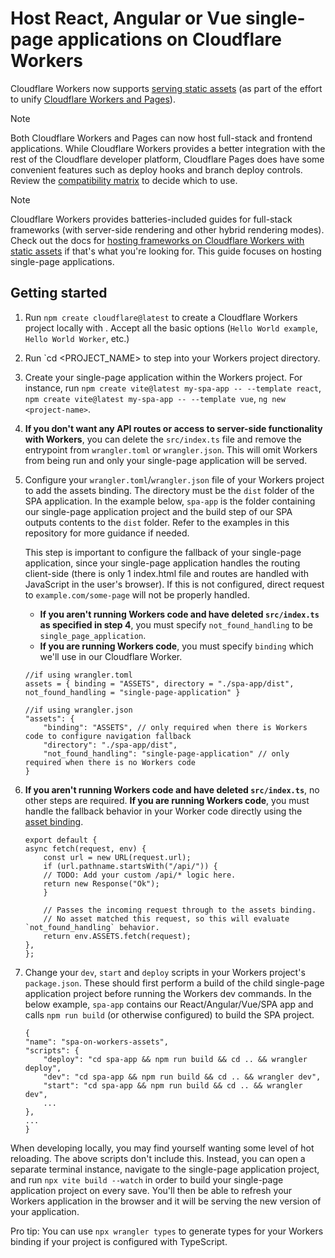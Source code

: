 # Host React, Angular or Vue single-page applications on Cloudflare Workers

Cloudflare Workers now supports [serving static assets](https://developers.cloudflare.com/workers/static-assets/) (as part of the effort to unify [Cloudflare Workers and Pages](https://blog.cloudflare.com/pages-and-workers-are-converging-into-one-experience/)).

> [!NOTE]  
> Both Cloudflare Workers and Pages can now host full-stack and frontend applications. While Cloudflare Workers provides a better integration with the rest of the Cloudflare developer platform, Cloudflare Pages does have some convenient features such as deploy hooks and branch deploy controls. Review the [compatibility matrix](https://developers.cloudflare.com/workers/static-assets/compatibility-matrix/) to decide which to use.

> [!NOTE]  
> Cloudflare Workers provides batteries-included guides for full-stack frameworks (with server-side rendering and other hybrid rendering modes). Check out the docs for [hosting frameworks on Cloudflare Workers with static assets](https://developers.cloudflare.com/workers/frameworks/) if that's what you're looking for. This guide focuses on hosting single-page applications.

## Getting started

1. Run `npm create cloudflare@latest` to create a Cloudflare Workers project locally with . Accept all the basic options (`Hello World example`, `Hello World Worker`, etc.)

2. Run `cd <PROJECT_NAME> to step into your Workers project directory.

3. Create your single-page application within the Workers project. For instance, run `npm create vite@latest my-spa-app -- --template react`, `npm create vite@latest my-spa-app -- --template vue`, `ng new <project-name>`.

4. **If you don't want any API routes or access to server-side functionality with Workers**, you can delete the `src/index.ts` file and remove the entrypoint from `wrangler.toml` or `wrangler.json`. This will omit Workers from being run and only your single-page application will be served.

5. Configure your `wrangler.toml`/`wrangler.json` file of your Workers project to add the assets binding. The directory must be the `dist` folder of the SPA application. In the example below, `spa-app` is the folder containing our single-page application project and the build step of our SPA outputs contents to the `dist` folder. Refer to the examples in this repository for more guidance if needed.

   This step is important to configure the fallback of your single-page application, since your single-page application handles the routing client-side (there is only 1 index.html file and routes are handled with JavaScript in the user's browser). If this is not configured, direct request to `example.com/some-page` will not be properly handled.

   - **If you aren't running Workers code and have deleted `src/index.ts` as specified in step 4**, you must specify `not_found_handling` to be `single_page_application`.
   - **If you are running Workers code**, you must specify `binding` which we'll use in our Cloudflare Worker.

   ```
   //if using wrangler.toml
   assets = { binding = "ASSETS", directory = "./spa-app/dist", not_found_handling = "single-page-application" }

   //if using wrangler.json
   "assets": {
       "binding": "ASSETS", // only required when there is Workers code to configure navigation fallback
       "directory": "./spa-app/dist",
       "not_found_handling": "single-page-application" // only required when there is no Workers code
   }
   ```

6. **If you aren't running Workers code and have deleted `src/index.ts`**, no other steps are required. **If you are running Workers code**, you must handle the fallback behavior in your Worker code directly using the [asset binding](https://developers.cloudflare.com/workers/static-assets/binding/#runtime-api-reference).

   ```
   export default {
   async fetch(request, env) {
       const url = new URL(request.url);
       if (url.pathname.startsWith("/api/")) {
       // TODO: Add your custom /api/* logic here.
       return new Response("Ok");
       }

       // Passes the incoming request through to the assets binding.
       // No asset matched this request, so this will evaluate `not_found_handling` behavior.
       return env.ASSETS.fetch(request);
   },
   };
   ```

7. Change your `dev`, `start` and `deploy` scripts in your Workers project's `package.json`. These should first perform a build of the child single-page application project before running the Workers dev commands. In the below example, `spa-app` contains our React/Angular/Vue/SPA app and calls `npm run build` (or otherwise configured) to build the SPA project.

   ```
   {
   "name": "spa-on-workers-assets",
   "scripts": {
       "deploy": "cd spa-app && npm run build && cd .. && wrangler deploy",
       "dev": "cd spa-app && npm run build && cd .. && wrangler dev",
       "start": "cd spa-app && npm run build && cd .. && wrangler dev",
       ...
   },
   ...
   }
   ```

When developing locally, you may find yourself wanting some level of hot reloading. The above scripts don't include this. Instead, you can open a separate terminal instance, navigate to the single-page application project, and run `npx vite build --watch` in order to build your single-page application project on every save. You'll then be able to refresh your Workers application in the browser and it will be serving the new version of your application.

Pro tip: You can use `npx wrangler types` to generate types for your Workers binding if your project is configured with TypeScript.
